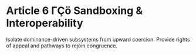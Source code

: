 # Article 6 ΓÇö Sandboxing & Interoperability

Isolate dominance-driven subsystems from upward coercion. Provide rights of appeal and pathways to rejoin congruence.
